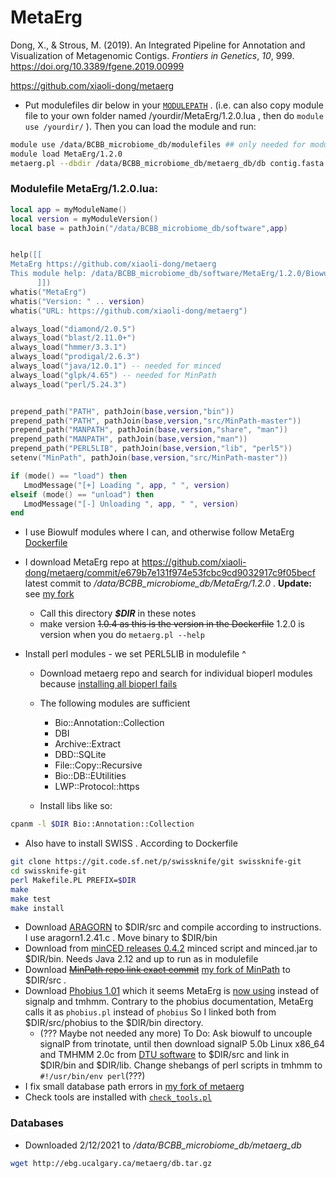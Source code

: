 # MetaErg

Dong, X., & Strous, M. (2019). An Integrated Pipeline for Annotation and Visualization of Metagenomic Contigs. *Frontiers in Genetics*, *10*, 999. https://doi.org/10.3389/fgene.2019.00999

https://github.com/xiaoli-dong/metaerg

- Put modulefiles dir below in your [`MODULEPATH`](https://lmod.readthedocs.io/en/latest/020_advanced.html) .  (i.e. can also copy module file to your own folder named /yourdir/MetaErg/1.2.0.lua , then do `module use /yourdir/` ).  Then you can load the module and run:

```bash
module use /data/BCBB_microbiome_db/modulefiles ## only needed for module path
module load MetaErg/1.2.0
metaerg.pl --dbdir /data/BCBB_microbiome_db/metaerg_db/db contig.fasta
```



### Modulefile MetaErg/1.2.0.lua:

```lua
local app = myModuleName()
local version = myModuleVersion()
local base = pathJoin("/data/BCBB_microbiome_db/software",app)


help([[
MetaErg https://github.com/xiaoli-dong/metaerg
This module help: /data/BCBB_microbiome_db/software/MetaErg/1.2.0/Biowulf_README.md
      ]])
whatis("MetaErg")
whatis("Version: " .. version)
whatis("URL: https://github.com/xiaoli-dong/metaerg")

always_load("diamond/2.0.5")
always_load("blast/2.11.0+")
always_load("hmmer/3.3.1")
always_load("prodigal/2.6.3")
always_load("java/12.0.1") -- needed for minced
always_load("glpk/4.65") -- needed for MinPath
always_load("perl/5.24.3")


prepend_path("PATH", pathJoin(base,version,"bin"))
prepend_path("PATH", pathJoin(base,version,"src/MinPath-master"))
prepend_path("MANPATH", pathJoin(base,version,"share", "man"))
prepend_path("MANPATH", pathJoin(base,version,"man"))
prepend_path("PERL5LIB", pathJoin(base,version,"lib", "perl5"))
setenv("MinPath", pathJoin(base,version,"src/MinPath-master"))

if (mode() == "load") then
   LmodMessage("[+] Loading ", app, " ", version)
elseif (mode() == "unload") then
   LmodMessage("[-] Unloading ", app, " ", version)
end
```



- I use Biowulf modules where I can, and otherwise follow MetaErg [Dockerfile](https://github.com/xiaoli-dong/metaerg/blob/master/Dockerfile)

- I download MetaErg repo at  https://github.com/xiaoli-dong/metaerg/commit/e679b7e131f974e53fcbc9cd9032917c9f05becf latest commit to */data/BCBB_microbiome_db/MetaErg/1.2.0* .  **Update:** see [my fork](https://github.com/pooranis/metaerg)

  - Call this directory ***$DIR*** in these notes
  - make version ~~1.0.4 as this is the version in the Dockerfile~~ 1.2.0 is version when you do `metaerg.pl --help`

- Install perl modules - we set PERL5LIB in modulefile ^

  - Download metaerg repo and search for individual bioperl modules because [installing all bioperl fails ](https://github.com/bioperl/Bio-Procedural/issues/3)

  - The following modules are sufficient

    - Bio::Annotation::Collection
    - DBI 
    - Archive::Extract
    - DBD::SQLite
    - File::Copy::Recursive
    - Bio::DB::EUtilities
    - LWP::Protocol::https

  - Install libs like so:

```bash
cpanm -l $DIR Bio::Annotation::Collection
```

  - Also have to install SWISS .  According to Dockerfile

```bash
git clone https://git.code.sf.net/p/swissknife/git swissknife-git
cd swissknife-git
perl Makefile.PL PREFIX=$DIR
make
make test
make install
```

- Download [ARAGORN](http://www.ansikte.se/ARAGORN/Downloads/) to \$DIR/src and compile according to instructions.  I use aragorn1.2.41.c .  Move binary to $DIR/bin
- Download from [minCED releases 0.4.2](https://github.com/ctSkennerton/minced/releases/tag/0.4.2) minced script and minced.jar to $DIR/bin. Needs Java 2.12 and up to run as in modulefile
- Download ~~[MinPath repo link exact commit](https://github.com/mgtools/MinPath/tree/8fcbf8823f0b3d0c9279f8be407c8caa0e55ed47)~~ [my fork of MinPath](https://gitlab.com/pooranis/minpath) to \$DIR/src .  
- Download [Phobius 1.01](https://phobius.sbc.su.se/) which it seems MetaErg is [now using](https://github.com/xiaoli-dong/metaerg/commit/406f9e4a41a54643fedadf958cc550a7ac311846) instead of signalp and tmhmm.  Contrary to the phobius documentation, MetaErg calls it as `phobius.pl` instead of `phobius` So I linked both from \$DIR/src/phobius to the \$DIR/bin directory.
  - (??? Maybe not needed any more) To Do: Ask biowulf to uncouple signalP from trinotate, until then download signalP 5.0b Linux x86_64 and TMHMM 2.0c  from [DTU software](https://services.healthtech.dtu.dk/software.php) to \$DIR/src and link in \$DIR/bin and \$DIR/lib.  Change shebangs of perl scripts in tmhmm to `#!/usr/bin/env perl`(???)
- I fix small database path errors in [my fork of metaerg](https://github.com/pooranis/metaerg)
- Check tools are installed with [`check_tools.pl`](https://github.com/pooranis/metaerg/blob/master/bin/check_tools.pl)

### Databases

- Downloaded 2/12/2021 to */data/BCBB_microbiome_db/metaerg_db*

```bash
wget http://ebg.ucalgary.ca/metaerg/db.tar.gz
```

